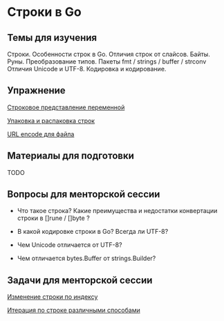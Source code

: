 # Строки в Go

## Темы для изучения
Строки. Особенности строк в Go. Отличия строк от слайсов.
Байты. Руны. Преобразование типов.
Пакеты fmt / strings / buffer / strconv
Отличия Unicode и UTF-8. Кодировка и кодирование.

## Упражнение
[Строковое представление переменной](../../homework/03-strings/stringify.md)

[Упаковка и распаковка строк](../../homework/03-strings/pack.md)

[URL encode для файла](../../homework/03-strings/encode.md)

## Материалы для подготовки
TODO

## Вопросы для менторской сессии
* Что такое строка? Какие преимущества и недостатки конвертации строки в []rune / []byte ? 

* В какой кодировке строки в Go? Всегда ли UTF-8?

* Чем Unicode отличается от UTF-8?

* Чем отличается bytes.Buffer от strings.Builder?

## Задачи для менторской сессии
[Изменение строки по индексу]()

[Итерация по строке различными способами]()

